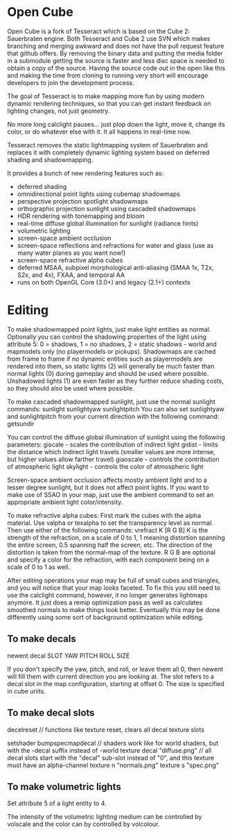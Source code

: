 # Open Cube
Open Cube is a fork of Tesseract which is based on the Cube 2: Sauerbraten engine. 
Both Tesseract and Cube 2 use SVN which makes branching and merging awkward and does not have the pull request feature that github offers. By removing the binary data and putting the media folder in a submodule getting the source is faster and less disc space is needed to obtain a copy of the source. Having the source code out in the open like this and making the time from cloning to running very short will encourage developers to join the development process.

The goal of Tesseract is to make mapping more fun by using modern dynamic rendering techniques, so
that you can get instant feedback on lighting changes, not just geometry.

No more long calclight pauses... just plop down the light, move it, change its
color, or do whatever else with it. It all happens in real-time now.

Tesseract removes the static lightmapping system of Sauerbraten and replaces
it with completely dynamic lighting system based on deferred shading and
shadowmapping.

It provides a bunch of new rendering features such as:

* deferred shading
* omnidirectional point lights using cubemap shadowmaps
* perspective projection spotlight shadowmaps
* orthographic projection sunlight using cascaded shadowmaps
* HDR rendering with tonemapping and bloom
* real-time diffuse global illumination for sunlight (radiance hints)
* volumetric lighting
* screen-space ambient occlusion
* screen-space reflections and refractions for water and glass (use as many water planes as you want now!)
* screen-space refractive alpha cubes
* deferred MSAA, subpixel morphological anti-aliasing (SMAA 1x, T2x, S2x, and 4x), FXAA, and temporal AA
* runs on both OpenGL Core (3.0+) and legacy (2.1+) contexts

# Editing

To make shadowmapped point lights, just make light entities as normal. Optionally you can control the shadowing properties of the light using attribute 5: 0 = shadows, 1 = no shadows, 2 = static shadows - world and mapmodels only (no playermodels or pickups). Shadowmaps are cached from frame to frame if no dynamic entities such as playermodels are rendered into them, so static lights (2) will generally be much faster than normal lights (0) during gameplay and should be used where possible. Unshadowed lights (1) are even faster as they further reduce shading costs, so they should also be used where possible.

To make cascaded shadowmapped sunlight, just use the normal sunlight commands:
sunlight
sunlightyaw
sunlightpitch
You can also set sunlightyaw and sunlightpitch from your current direction with the following command:
getsundir

You can control the diffuse global illumination of sunlight using the following parameters:
giscale - scales the contribution of indirect light
gidist - limits the distance which indirect light travels (smaller values are more intense, but higher values allow farther travel)
giaoscale - controls the contribution of atmospheric light
skylight - controls the color of atmospheric light

Screen-space ambient occlusion affects mostly ambient light and to a lesser degree sunlight,
but it does not affect point lights. If you want to make use of SSAO in your map, just use 
the ambient command to set an appropriate ambient light color/intensity.

To make refractive alpha cubes:
First mark the cubes with the alpha material. Use valpha or texalpha to set the transparency level as normal.
Then use either of the following commands:
vrefract K [R G B]
K is the strength of the refraction, on a scale of 0 to 1, 1 meaning distortion spanning the entire screen, 0.5 spanning half the screen, etc.
The direction of the distortion is taken from the normal-map of the texture.
R G B are optional and specify a color for the refraction, with each component being on a scale of 0 to 1 as well.

After editing operations your map may be full of small cubes and triangles, and you will notice that your map looks faceted.
To fix this you still need to use the calclight command, however, it no longer generates lightmaps anymore.
It just does a remip optimization pass as well as calculates smoothed normals to make things look better.
Eventually this may be done differently using some sort of background optimization while editing.

## To make decals

newent decal SLOT YAW PITCH ROLL SIZE

If you don't specify the yaw, pitch, and roll, or leave them all 0, then newent will fill them with current direction you are looking at.
The slot refers to a decal slot in the map configuration, starting at offset 0.
The size is specified in cube units.

## To make decal slots

decelreset // functions like texture reset, clears all decal texture slots

setshader bumpspecmapdecal  // shaders work like for world shaders, but with the -decal suffix instead of -world
texture decal "diffuse.png" // all decal slots start with the "decal" sub-slot instead of "0", and this texture must have an alpha-channel
texture n "normals.png"
texture s "spec.png"

## To make volumetric lights

Set attribute 5 of a light entity to 4.

The intensity of the volumetric lighting medium can be controlled by volscale and the color can by controlled by volcolour.

